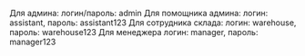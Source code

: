 Для админа: логин/пароль: admin
Для помощника админа: логин: assistant, пароль: assistant123
Для сотрудника склада: логин: warehouse, пароль: warehouse123
Для менеджера логин: manager, пароль: manager123
